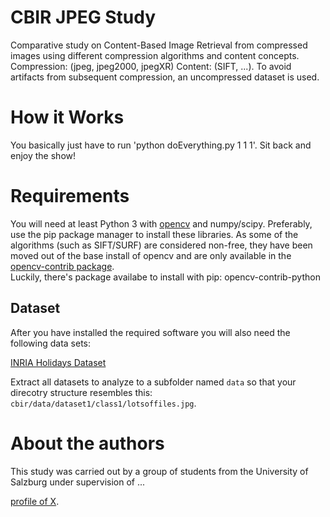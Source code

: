 
# CBIR JPEG Study

Comparative study on Content-Based Image Retrieval from compressed images using different compression algorithms and content concepts. Compression: (jpeg, jpeg2000, jpegXR) Content: (SIFT, ...).
To avoid artifacts from subsequent compression, an uncompressed dataset is used.


# How it Works
You basically just have to run 'python doEverything.py 1 1 1'. Sit back and enjoy the show!

# Requirements

You will need at least Python 3 with [opencv](http://www.opencv.org/) and numpy/scipy.
Preferably, use the pip package manager to install these libraries.
As some of the algorithms (such as SIFT/SURF) are considered non-free, they have
been moved out of the base install of opencv and are only available in the
 [opencv-contrib package](https://pypi.python.org/pypi/opencv-contrib-python/3.2.0.7).  
Luckily, there's package availabe to install with pip: opencv-contrib-python

## Dataset

After you have installed the required software you will also need the following data sets:

[INRIA Holidays Dataset](http://lear.inrialpes.fr/~jegou/data.php#holidays)


Extract all datasets to analyze to a subfolder named `data` so that your direcotry structure resembles this: `cbir/data/dataset1/class1/lotsoffiles.jpg`.


# About the authors

This study was carried out by a group of students from the University of Salzburg under supervision of ...

[profile of X](https://www.google.com).
